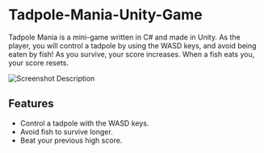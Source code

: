 # Tadpole-Mania-Unity-Game
Tadpole Mania is a mini-game written in C# and made in Unity. As the player, you will control a tadpole by using the WASD keys, and avoid being eaten by fish! As you survive, your score increases. When a fish eats you, your score resets.

![Screenshot Description](https://github.com/yourusername/your-repository-name/raw/main/screenshots/your-image-name.png)

## Features
- Control a tadpole with the WASD keys.
- Avoid fish to survive longer.
- Beat your previous high score.
